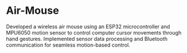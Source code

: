 # Air-Mouse
Developed a wireless air mouse using an ESP32 microcontroller and MPU6050 motion sensor to control computer cursor movements through hand gestures. Implemented sensor data processing and Bluetooth communication for seamless motion-based control.

